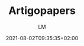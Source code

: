 ---
title: "Artigopapers"
images: # Create a folder in /static/images/tools that has the same name as this current markdown file and place the images there. We only need the file name here. If this is not clear, please refer to existing tools as references.
  - path: "colorCrud1.259bceb0.gif"
  - path: "discussAnnotation.ca526469.gif"
  - path: "library.bd0bc9c3.gif"
  - path: "newAnnotation1.be1e3c62.gif"
  - path: "newComment.7315c357.gif"
  - path: "noteManipulation.0e991ecc.gif"
  - path: "noteStuff.32061b42.gif"
  - path: "rightsidebar1.060328bc.gif"
  - path: "searchNew.a6762b00.gif"
categories:
  - "Project Research"
tags:
  - "Reference Management"
  - "References and Journals"
links:
  - name: artigopapers.io
    link: https://artigopapers.io
summary: "Explore scientific, technical, and medical research on Artigo"
features:
  - Annotate papers on the platform
  - See annotations by others
  - Share annotations
  - Manage all your annotations
platforms:
  - "Web"
fields:
  - "General and Interdisciplinary"
  - "Medicine"
plans:
  - name:
    description:
makers: # the makers of the tool
  - name:
    description:
author: LM   # the person who submitted this tool to KausalFlow
date: 2021-08-02T09:35:35+02:00
draft: false
---